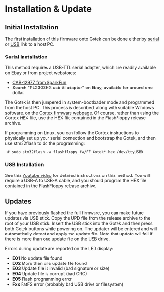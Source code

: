# Installation & Update

## Initial Installation

The first installation of this firmware onto Gotek can be done either
by [serial](#serial-installation) or [USB](#usb-installation) link to
a host PC.

### Serial Installation

This method requires a USB-TTL serial adapter, which are readily
available on Ebay or from project webstores:
- [CAB-12977 from SparkFun](https://www.sparkfun.com/products/12977)
- Search "PL2303HX usb ttl adapter" on Ebay, available for around one dollar.

The Gotek is then jumpered in system-bootloader mode and programmed
from the host PC. This process is described, along with suitable
Windows software, on the
[Cortex firmware webpage](https://cortexamigafloppydrive.wordpress.com).
Of course, rather than using the Cortex HEX file, use the HEX file
contained in the FlashFloppy release archive.

If programming on Linux, you can follow the Cortex instructions to
physically set up your serial connection and bootstrap the Gotek, and
then use stm32flash to do the programming:

```
 # sudo stm32flash -w flashfloppy_fw/FF_Gotek*.hex /dev/ttyUSB0
```

### USB Installation

See this [Youtube video](https://www.youtube.com/watch?v=yUOyZB9cro4@feature=youtu.be)
for detailed instructions on this method. You will require a USB-A to
USB-A cable, and you should program the HEX file contained in the
FlashFloppy release archive.

## Updates

If you have previously flashed the full firmware, you can make future
updates via USB stick. Copy the UPD file from the release archive to
the root of your USB stick. Insert the USB stick into the Gotek and
then press both Gotek buttons while powering on. The updater will be
entered and will automatically detect and apply the update file. Note
that update will fail if there is more than one update file on the USB
drive.

Errors during update are reported on the LED display:
- **E01** No update file found
- **E02** More than one update file found
- **E03** Update file is invalid (bad signature or size)
- **E04** Update file is corrupt (bad CRC)
- **E05** Flash programming error
- **Fxx** FatFS error (probably bad USB drive or filesystem)
